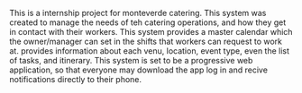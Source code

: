 This is a internship project for monteverde catering.
This system was created to manage the needs of teh catering operations, and how they get in contact with their workers.
This system provides a master calendar which the owner/manager can set in the shifts that workers can request to work at.
provides information about each venu, location, event type, even the list of tasks, and itinerary.
This system is set to be a progressive web application, so that everyone may download the app log in and recive notifications directly to their phone.
